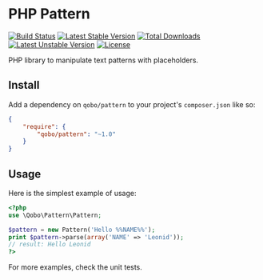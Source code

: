 PHP Pattern
===========

[![Build Status](https://travis-ci.org/QoboLtd/PHP-Pattern.svg?branch=master)](https://travis-ci.org/QoboLtd/PHP-Pattern)
[![Latest Stable Version](https://poser.pugx.org/qobo/pattern/v/stable)](https://packagist.org/packages/qobo/pattern) 
[![Total Downloads](https://poser.pugx.org/qobo/pattern/downloads)](https://packagist.org/packages/qobo/pattern) 
[![Latest Unstable Version](https://poser.pugx.org/qobo/pattern/v/unstable)](https://packagist.org/packages/qobo/pattern) 
[![License](https://poser.pugx.org/qobo/pattern/license)](https://packagist.org/packages/qobo/pattern)

PHP library to manipulate text patterns with placeholders.

Install
-------

Add a dependency on ```qobo/pattern``` to your project's ```composer.json``` like so:

```json
{
	"require": {
		"qobo/pattern": "~1.0"
	}
}
```

Usage
-----

Here is the simplest example of usage:

```php
<?php
use \Qobo\Pattern\Pattern;

$pattern = new Pattern('Hello %%NAME%%');
print $pattern->parse(array('NAME' => 'Leonid'));
// result: Hello Leonid
?>
```

For more examples, check the unit tests.
